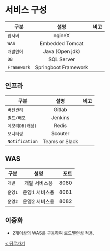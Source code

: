 # 서비스 구성


| 구분          |          설명           |  비고 |
|-------------|:---------------------:|----:|
| `웹서버`       |        ngineX         |     |
| `WAS`       |    Embedded Tomcat    |     |
| `개발언어`      |    Java (Open jdk)    |     |
| `DB`        |      SQL Server       |     |
| `Framework` | Springboot Framework |     |

## 인프라
| 구분             |                 설명                 |  비고 |
|----------------|:----------------------------------:|----:|
| `버전관리`         |               Gitlab               |     |
| `빌드/배포`        |              Jenkins               |     |
| `메모리DB(캐싱)`    |               Redis                |     |
| `모니터링`         |              Scouter               |     |
| `Notification` | Teams or Slack |     |

## WAS
| 구분          |    설명    |   포트 |
|-------------|:--------:|-----:|
| `개발`        | 개발 서비스용  | 8080 |
| `운영1`       | 운영1 서비스용 | 8081 |
| `운영2`       | 운영2 서비스용 | 8082 |

## 이중화
- 2개이상의 WAS를 구동하여 로드밸런싱 적용.

[< 뒤로가기](../README.md)